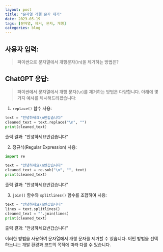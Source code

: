 ```yaml
---
layout: post
title: "문자열 개행 문자 제거"
date: 2023-05-19
tags: [문자열, 제거, 문자, 개행]
categories: blog
---
```


## 사용자 입력:
> 파이썬으로 문자열에서 개행문자(\n)을 제거하는 방법은?

## ChatGPT 응답:
> 파이썬에서 문자열에서 개행 문자(`\n`)를 제거하는 방법은 다양합니다. 아래에 몇 가지 예시를 제시해드리겠습니다:

1. `replace()` 함수 사용:
```python
text = "안녕하세요\n반갑습니다"
cleaned_text = text.replace("\n", "")
print(cleaned_text)
```
출력 결과: "안녕하세요반갑습니다"

2. 정규식(Regular Expression) 사용:
```python
import re

text = "안녕하세요\n반갑습니다"
cleaned_text = re.sub("\n", "", text)
print(cleaned_text)
```
출력 결과: "안녕하세요반갑습니다"

3. `join()` 함수와 `splitlines()` 함수를 조합하여 사용:
```python
text = "안녕하세요\n반갑습니다"
lines = text.splitlines()
cleaned_text = "".join(lines)
print(cleaned_text)
```
출력 결과: "안녕하세요반갑습니다"

이러한 방법을 사용하여 문자열에서 개행 문자를 제거할 수 있습니다. 어떤 방법을 선택하느냐는 개발 환경과 코드의 목적에 따라 다를 수 있습니다.

